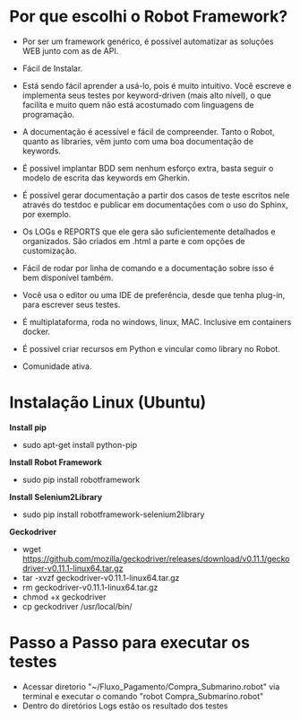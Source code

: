 # Por que escolhi o Robot Framework?

* Por ser um framework genérico, é possível automatizar as soluções WEB junto com as de API.

* Fácil de Instalar. 

* Está sendo fácil aprender a usá-lo, pois é muito intuitivo. Você escreve e implementa seus testes por keyword-driven (mais alto nível), o que facilita e muito quem não está acostumado com linguagens de programação.
 
* A documentação é acessível e fácil de compreender. Tanto o Robot, quanto as libraries, vêm junto com uma boa documentação de keywords.
 
* É possivel implantar BDD sem nenhum esforço extra, basta seguir o modelo de escrita das keywords em Gherkin.
 
* É possível gerar documentação a partir dos casos de teste escritos nele através do testdoc e publicar em documentações com o uso do Sphinx, por exemplo.
 
* Os LOGs e REPORTS que ele gera são suficientemente detalhados e organizados. São criados em .html a parte e com opções de customização.
 
* Fácil de rodar por linha de comando e a documentação sobre isso é bem disponível também.
 
* Você usa o editor ou uma IDE de preferência, desde que tenha plug-in, para escrever seus testes.
 
* É multiplataforma, roda no windows, linux, MAC. Inclusive em containers docker.
 
* É possivel criar recursos em Python e vincular como library no Robot.
 
* Comunidade ativa.


# Instalação Linux (Ubuntu)
**Install pip**
* sudo apt-get install python-pip

**Install Robot Framework**
* sudo pip install robotframework

**Install Selenium2Library**
* sudo pip install robotframework-selenium2library

**Geckodriver**
* wget https://github.com/mozilla/geckodriver/releases/download/v0.11.1/geckodriver-v0.11.1-linux64.tar.gz
* tar -xvzf geckodriver-v0.11.1-linux64.tar.gz
* rm geckodriver-v0.11.1-linux64.tar.gz
* chmod +x geckodriver
* cp geckodriver /usr/local/bin/


# Passo a Passo para executar os testes
* Acessar diretorio "~/Fluxo_Pagamento/Compra_Submarino.robot" via terminal e executar o comando "robot Compra_Submarino.robot"
* Dentro do diretórios Logs estão os resultado dos testes


